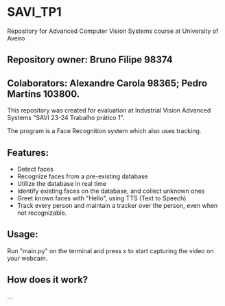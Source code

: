 # SAVI_TP1
Repository for Advanced Computer Vision Systems course at University of Aveiro

## Repository owner: Bruno Filipe 98374 
## Colaborators: Alexandre Carola 98365; Pedro Martins 103800.

This repository was created for evaluation at Industrial Vision Advanced Systems "SAVI 23-24 Trabalho prático 1".

The program is a Face Recognition system which also uses tracking.

## **Features:**
- Detect faces
- Recognize faces from a pre-existing database
- Utilize the database in real time
- Identify existing faces on the database, and collect unknown ones
- Greet known faces with "Hello", using TTS (Text to Speech)
- Track every person and maintain a tracker over the person, even when not recognizable.


## **Usage:**

Run "main.py" on the terminal and press x to start capturing the video on your webcam.

## How does it work?
...